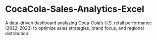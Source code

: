 # CocaCola-Sales-Analytics-Excel
A data-driven dashboard analyzing Coca-Cola’s U.S. retail performance (2022–2023) to optimize sales strategies, brand focus, and regional distribution
